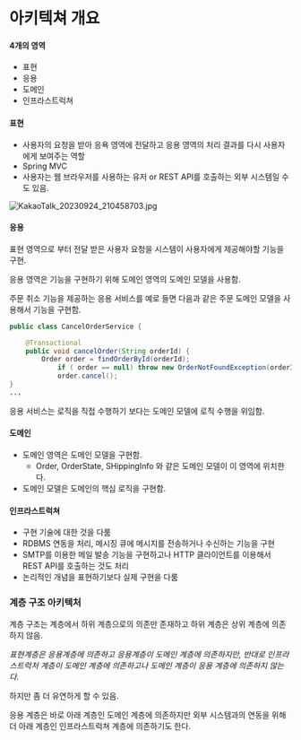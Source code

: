 # 아키텍쳐 개요

#### 4개의 영역

* 표현
* 응용
* 도메인
* 인프라스트럭쳐

#### 표현

* 사용자의 요청을 받아 응욕 영역에 전달하고 응용 영역의 처리 결과를 다시 사용자에게 보여주는 역할
* Spring MVC
* 사용자는 웹 브라우저를 사용하는 유저 or REST API를 호출하는 외부 시스템일 수도 있음.

![KakaoTalk\_20230924\_210458703.jpg](https://prod-files-secure.s3.us-west-2.amazonaws.com/2c28fe0b-80dd-45ba-ab65-c38e14b030bb/ea2abe00-1d3d-421a-bcab-281ac589c169/KakaoTalk\_20230924\_210458703.jpg)

#### 응용

표현 영역으로 부터 전달 받은 사용자 요청을 시스템이 사용자에게 제공해야할 기능을 구현.

응용 영역은 기능을 구현하기 위해 도메인 영역의 도메인 모델을 사용함.

주문 취소 기능을 제공하는 응용 서비스를 예로 들면 다음과 같은 주문 도메인 모델을 사용해서 기능을 구현함.

```java
public class CancelOrderService {

	@Transactional
	public void cancelOrder(String orderId) {
		Order order = findOrderById(orderId);
			if ( order == null) throw new OrderNotFoundException(orderId);
			order.cancel();
}
...
```

응용 서비스는 로직을 직접 수행하기 보다는 도메인 모델에 로직 수행을 위임함.

#### 도메인

* 도메인 영역은 도메인 모델을 구현함.
  * Order, OrderState, SHippingInfo 와 같은 도메인 모델이 이 영역에 위치한다.
* 도메인 모델은 도메인의 핵심 로직을 구현함.

#### 인프라스트럭쳐

* 구현 기술에 대한 것을 다룸
* RDBMS 연동을 처리, 메시징 큐에 메시지를 전송하거나 수신하는 기능을 구현
* SMTP를 이용한 메일 발송 기능을 구현하고나 HTTP 클라이언트를 이용해서 REST API를 호출하는 것도 처리
* 논리적인 개념을 표현하기보다 실제 구현을 다룸

### 계층 구조 아키텍처

계층 구조는 계층에서 하위 계층으로의 의존만 존재하고 하위 계층은 상위 계층에 의존하지 않음.

_표현계층은 응용계층에 의존하고 응용계층이 도메인 계층에 의존하지만, 반대로 인프라스트럭처 계층이 도메인 계층에 의존하고나 도메인 계층이 응용 계층에 의존하지 않는다._

하지만 좀 더 유연하게 할 수 있음.

응용 계층은 바로 아래 계층인 도메인 계층에 의존하지만 외부 시스템과의 연동을 위해 더 아래 계층인 인프라스트럭쳐 계층에 의존하기도 한다.
